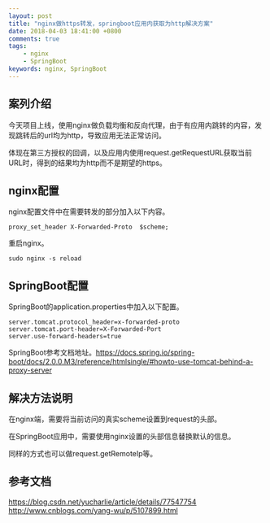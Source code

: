 ```yaml
---
layout: post
title: "nginx做https转发，springboot应用内获取为http解决方案"
date: 2018-04-03 18:41:00 +0800
comments: true
tags: 
    - nginx
    - SpringBoot
keywords: nginx, SpringBoot
---
```

## 案列介绍
今天项目上线，使用nginx做负载均衡和反向代理，由于有应用内跳转的内容，发现跳转后的url均为http，导致应用无法正常访问。

体现在第三方授权的回调，以及应用内使用request.getRequestURL获取当前URL时，得到的结果均为http而不是期望的https。

<!--more-->

## nginx配置
nginx配置文件中在需要转发的部分加入以下内容。
```
proxy_set_header X-Forwarded-Proto  $scheme;
```

重启nginx。
```
sudo nginx -s reload
```
## SpringBoot配置
SpringBoot的application.properties中加入以下配置。
```
server.tomcat.protocol_header=x-forwarded-proto
server.tomcat.port-header=X-Forwarded-Port
server.use-forward-headers=true
```
SpringBoot参考文档地址。<https://docs.spring.io/spring-boot/docs/2.0.0.M3/reference/htmlsingle/#howto-use-tomcat-behind-a-proxy-server>


## 解决方法说明
在nginx端，需要将当前访问的真实scheme设置到request的头部。

在SpringBoot应用中，需要使用nginx设置的头部信息替换默认的信息。

同样的方式也可以做request.getRemoteIp等。

## 参考文档
<https://blog.csdn.net/yucharlie/article/details/77547754>
<http://www.cnblogs.com/yang-wu/p/5107899.html>